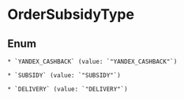 
# OrderSubsidyType

## Enum


    * `YANDEX_CASHBACK` (value: `"YANDEX_CASHBACK"`)

    * `SUBSIDY` (value: `"SUBSIDY"`)

    * `DELIVERY` (value: `"DELIVERY"`)



